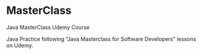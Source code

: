 # MasterClass
Java MasterClass Udemy Course

Java Practice following "Java Masterclass for Software Developers" lessons on Udemy.
